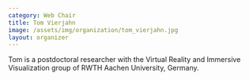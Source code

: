 ```yaml
---
category: Web Chair
title: Tom Vierjahn
image: /assets/img/organization/tom_vierjahn.jpg
layout: organizer
---
```


Tom is a postdoctoral researcher with the Virtual Reality and Immersive Visualization group of RWTH Aachen University, Germany.
